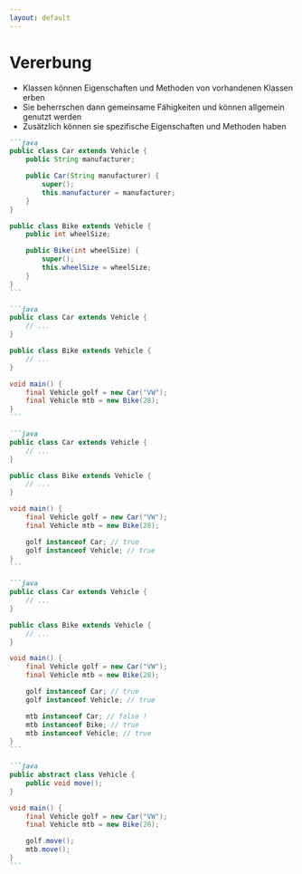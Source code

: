 ```yaml
---
layout: default
---
```


<Footer
    text="🎁 Objektorientierte Programmierung"
/>

# Vererbung <SubHeading text="Übersicht"/>

<div class="grid grid-cols-12 gap-6">
<div class="col-span-6">

- Klassen können Eigenschaften und Methoden von vorhandenen Klassen erben
- Sie beherrschen dann gemeinsame Fähigkeiten und können allgemein genutzt werden
- Zusätzlich können sie spezifische Eigenschaften und Methoden haben

</div>
<div class="col-span-6">

````md magic-move
```java
public class Car extends Vehicle {
    public String manufacturer;

    public Car(String manufacturer) {
        super();
        this.manufacturer = manufacturer;
    }
}

public class Bike extends Vehicle {
    public int wheelSize;

    public Bike(int wheelSize) {
        super();
        this.wheelSize = wheelSize;
    }
}
```

```java
public class Car extends Vehicle {
    // ...
}

public class Bike extends Vehicle {
    // ...
}

void main() {
    final Vehicle golf = new Car("VW");
    final Vehicle mtb = new Bike(28);
}
```

```java
public class Car extends Vehicle {
    // ...
}

public class Bike extends Vehicle {
    // ...
}

void main() {
    final Vehicle golf = new Car("VW");
    final Vehicle mtb = new Bike(28);

    golf instanceof Car; // true
    golf instanceof Vehicle; // true
}
```

```java
public class Car extends Vehicle {
    // ...
}

public class Bike extends Vehicle {
    // ...
}

void main() {
    final Vehicle golf = new Car("VW");
    final Vehicle mtb = new Bike(28);

    golf instanceof Car; // true
    golf instanceof Vehicle; // true

    mtb instanceof Car; // false !
    mtb instanceof Bike; // true
    mtb instanceof Vehicle; // true
}
```

```java
public abstract class Vehicle {
    public void move();
}

void main() {
    final Vehicle golf = new Car("VW");
    final Vehicle mtb = new Bike(28);

    golf.move();
    mtb.move();
}
```
````

</div>
</div>

<PageNumber/>
